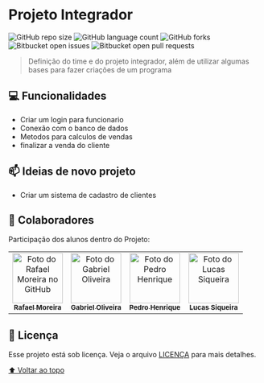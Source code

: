 # Projeto Integrador

<!---Esses são exemplos. Veja https://shields.io para outras pessoas ou para personalizar este conjunto de escudos. Você pode querer incluir dependências, status do projeto e informações de licença aqui--->

![GitHub repo size](https://img.shields.io/github/repo-size/Polabiel/projeto-integrador?style=for-the-badge)
![GitHub language count](https://img.shields.io/github/languages/count/Polabiel/projeto-integrador?style=for-the-badge)
![GitHub forks](https://img.shields.io/github/forks/Polabiel/projeto-integrador?style=for-the-badge)
![Bitbucket open issues](https://img.shields.io/bitbucket/issues/Polabiel/projeto-integrador?style=for-the-badge)
![Bitbucket open pull requests](https://img.shields.io/bitbucket/pr-raw/Polabiel/projeto-integrador?style=for-the-badge)

> Definição do time e do projeto integrador, além de utilizar algumas bases para fazer criações de um programa

## 💻 Funcionalidades

- Criar um login para funcionario
- Conexão com o banco de dados
- Metodos para calculos de vendas
- finalizar a venda do cliente

## 📫 Ideias de novo projeto

- Criar um sistema de cadastro de clientes

## 🤝 Colaboradores

Participação dos alunos dentro do Projeto:

<table>
  <tr>
    <td align="center">
      <a href="https://github.com/RMCSa">
        <img src="https://avatars.githubusercontent.com/u/125597354?v=4" width="100px;" alt="Foto do Rafael Moreira no GitHub"/><br>
        <sub>
          <b>Rafael Moreira</b>
        </sub>
      </a>
    </td>
    <td align="center">
      <a href="https://github.com/Polabiel">
        <img src="https://avatars.githubusercontent.com/u/40695127?v=4" width="100px;" alt="Foto do Gabriel Oliveira"/><br>
        <sub>
          <b>Gabriel Oliveira</b>
        </sub>
      </a>
    </td>
    <td align="center">
      <a href="https://github.com/PEDRO160126">
        <img src="https://avatars.githubusercontent.com/u/125505087?v=4" width="100px;" alt="Foto do Pedro Henrique"/><br>
        <sub>
          <b>Pedro Henrique</b>
        </sub>
      </a>
    </td>
    <td align="center">
      <a href="https://github.com/LucasSiq12">
        <img src="https://avatars.githubusercontent.com/u/125694952?v=4" width="100px;" alt="Foto do Lucas Siqueira"/><br>
        <sub>
          <b>Lucas Siqueira</b>
        </sub>
      </a>
    </td>
  </tr>
</table>

## 📝 Licença

Esse projeto está sob licença. Veja o arquivo [LICENÇA](LICENSE.md) para mais detalhes.

[⬆ Voltar ao topo](#nome-do-projeto)<br>
